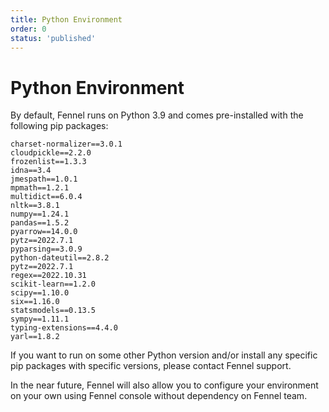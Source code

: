 ```yaml
---
title: Python Environment
order: 0
status: 'published'
---
```


# Python Environment

By default, Fennel runs on Python 3.9 and comes pre-installed with the following pip packages:

```
charset-normalizer==3.0.1
cloudpickle==2.2.0
frozenlist==1.3.3 
idna==3.4 
jmespath==1.0.1 
mpmath==1.2.1 
multidict==6.0.4 
nltk==3.8.1 
numpy==1.24.1 
pandas==1.5.2 
pyarrow==14.0.0 
pytz==2022.7.1 
pyparsing==3.0.9 
python-dateutil==2.8.2 
pytz==2022.7.1 
regex==2022.10.31 
scikit-learn==1.2.0 
scipy==1.10.0 
six==1.16.0 
statsmodels==0.13.5 
sympy==1.11.1 
typing-extensions==4.4.0 
yarl==1.8.2
```

If you want to run on some other Python version and/or install any specific pip 
packages with specific versions, please contact Fennel support.

In the near future, Fennel will also allow you to configure your environment on 
your own using Fennel console without dependency on Fennel team.